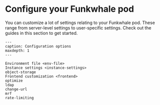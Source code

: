 # Configure your Funkwhale pod

You can customize a lot of settings relating to your Funkwhale pod. These range from server-level settings to user-specific settings. Check out the guides in this section to get started.

```{toctree}
---
caption: Configuration options
maxdepth: 1
---

Environment file <env-file>
Instance settings <instance-settings>
object-storage
Frontend customization <frontend>
optimize
ldap
change-url
mrf
rate-limiting

```
